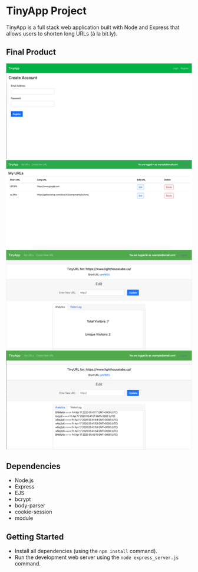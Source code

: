 # TinyApp Project

TinyApp is a full stack web application built with Node and Express that allows users to shorten long URLs (à la bit.ly).

## Final Product

!["Registration Page"](https://github.com/joeykishiuchi/tinyapp/blob/master/docs/registration-page.png?raw=true)
!["Main page displaying a list of a users shortened URLs"](https://github.com/joeykishiuchi/tinyapp/blob/master/docs/my-url-page.png?raw=true)
!["Shortened URL page w/ Analytics](https://github.com/joeykishiuchi/tinyapp/blob/master/docs/shortURL-analytics.png?raw=true)
!["Shortened URL page w/ Visitor Log](https://github.com/joeykishiuchi/tinyapp/blob/master/docs/shortURL-log.png?raw=true)

## Dependencies

- Node.js
- Express
- EJS
- bcrypt
- body-parser
- cookie-session
- module

## Getting Started

- Install all dependencies (using the `npm install` command).
- Run the development web server using the `node express_server.js` command.